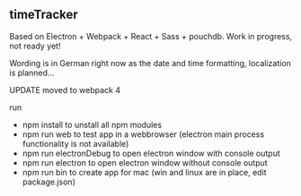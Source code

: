 timeTracker
-----------------------

Based on Electron + Webpack + React + Sass + pouchdb.
Work in progress, not ready yet!

Wording is in German right now as the date and time formatting, localization is planned...

UPDATE
moved to webpack 4

run 
- npm install to unstall all npm modules
- npm run web to test app in a webbrowser (electron main process functionality is not available)
- npm run electronDebug to open electron window with console output
- npm run electron to open electron window without console output
- npm run bin to create app for mac (win and linux are in place, edit package.json)

